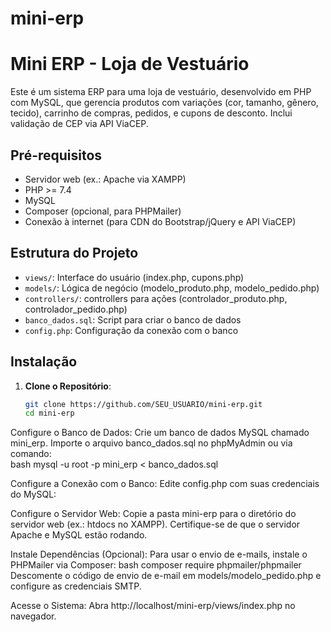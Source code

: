 # mini-erp

# Mini ERP - Loja de Vestuário
Este é um sistema ERP para uma loja de vestuário, desenvolvido em PHP com MySQL, que gerencia produtos com variações (cor, tamanho, gênero, tecido), carrinho de compras, pedidos, e cupons de desconto. Inclui validação de CEP via API ViaCEP.

## Pré-requisitos
- Servidor web (ex.: Apache via XAMPP)
- PHP >= 7.4
- MySQL
- Composer (opcional, para PHPMailer)
- Conexão à internet (para CDN do Bootstrap/jQuery e API ViaCEP)

## Estrutura do Projeto
- `views/`: Interface do usuário (index.php, cupons.php)
- `models/`: Lógica de negócio (modelo_produto.php, modelo_pedido.php)
- `controllers/`: controllers para ações (controlador_produto.php, controlador_pedido.php)
- `banco_dados.sql`: Script para criar o banco de dados
- `config.php`: Configuração da conexão com o banco

## Instalação
1. **Clone o Repositório**:
   ```bash
   git clone https://github.com/SEU_USUARIO/mini-erp.git
   cd mini-erp

Configure o Banco de Dados:
    Crie um banco de dados MySQL chamado mini_erp.
    Importe o arquivo banco_dados.sql no phpMyAdmin ou via comando:  
    bash 
    mysql -u root -p mini_erp < banco_dados.sql

Configure a Conexão com o Banco:
    Edite config.php com suas credenciais do MySQL:

Configure o Servidor Web:
    Copie a pasta mini-erp para o diretório do servidor web (ex.: htdocs no XAMPP).
    Certifique-se de que o servidor Apache e MySQL estão rodando.

Instale Dependências (Opcional):
    Para usar o envio de e-mails, instale o PHPMailer via Composer:
    bash
    composer require phpmailer/phpmailer
    Descomente o código de envio de e-mail em models/modelo_pedido.php e configure as credenciais SMTP.

Acesse o Sistema:
    Abra http://localhost/mini-erp/views/index.php no navegador.
    
